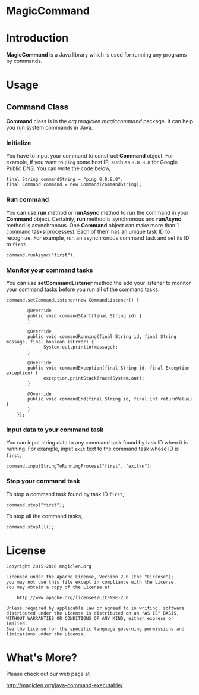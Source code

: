 MagicCommand
=================================

# Introduction

**MagicCommand** is a Java library which is used for running any programs by commands.

# Usage

## Command Class

**Command** class is in the *org.magiclen.magiccommand* package. It can help you run system commands in Java.

### Initialize

You have to input your command to construct **Command** object. For example, if you want to `ping` some host IP, such as `8.8.8.8` for Google Public DNS. You can write the code below,

    final String commandString = "ping 8.8.8.8";
    final Command command = new Command(commandString);

### Run command

You can use **run** method or **runAsync** method to run the command in your **Command** object. Certainly, **run** method is
synchronous and **runAsync** method is asynchronous. One **Command** object can make more than 1 command tasks(processes). Each of them has an unique task ID to recognize. For example, run an asynchronous command task and set its ID to `first`.

    command.runAsync("first");

### Monitor your command tasks

You can use **setCommandListener** method the add your listener to monitor your command tasks before you run all of the command tasks.

    command.setCommandListener(new CommandListener() {

    	    @Override
    	    public void commandStart(final String id) {
    	    }

    	    @Override
    	    public void commandRunning(final String id, final String message, final boolean isError) {
    		      System.out.println(message);
    	    }

    	    @Override
    	    public void commandException(final String id, final Exception exception) {
    		      exception.printStackTrace(System.out);
    	    }

    	    @Override
    	    public void commandEnd(final String id, final int returnValue) {
    	    }
    	});

### Input data to your command task

You can input string data to any command task found by task ID when it is running. For example, input `exit` text to the command task whose ID is `first`,

    command.inputStringToRunningProcess("first", "exit\n");

### Stop your command task

To stop a command task found by task ID `first`,

    command.stop("first");

To stop all the command tasks,

    command.stopAll();

# License

    Copyright 2015-2016 magiclen.org

    Licensed under the Apache License, Version 2.0 (the "License");
    you may not use this file except in compliance with the License.
    You may obtain a copy of the License at

        http://www.apache.org/licenses/LICENSE-2.0

    Unless required by applicable law or agreed to in writing, software
    distributed under the License is distributed on an "AS IS" BASIS,
    WITHOUT WARRANTIES OR CONDITIONS OF ANY KIND, either express or implied.
    See the License for the specific language governing permissions and
    limitations under the License.

# What's More?

Please check out our web page at

http://magiclen.org/java-command-executable/
